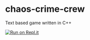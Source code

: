 # chaos-crime-crew
Text based game written in C++


[![Run on Repl.it](https://repl.it/badge/github/livbar/chaos-crime-crew)](https://repl.it/github/livbar/chaos-crime-crew)
